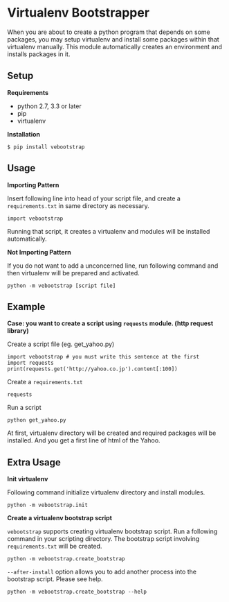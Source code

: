 Virtualenv Bootstrapper
========================

When you are about to create a python program that depends on some packages, you may setup virtualenv and install some packages within that virtualenv manually. This module automatically creates an environment and installs packages in it.

Setup
-------------

**Requirements**

* python 2.7, 3.3 or later
* pip
* virtualenv

**Installation**

    $ pip install vebootstrap

Usage
--------------

**Importing Pattern**

Insert following line into head of your script file, and create a `requirements.txt` in same directory as necessary.

    import vebootstrap

Running that script, it creates a virtualenv and modules will be installed automatically.

**Not Importing Pattern**

If you do not want to add a unconcerned line, run following command and then virtualenv will be prepared and activated.

    python -m vebootstrap [script file]

Example
--------------

**Case: you want to create a script using `requests` module. (http request library)**

Create a script file (eg. get\_yahoo.py)

    import vebootstrap # you must write this sentence at the first
    import requests
    print(requests.get('http://yahoo.co.jp').content[:100])

Create a `requirements.txt`

    requests

Run a script

    python get_yahoo.py

At first, virtualenv directory will be created and required packages will be installed.
And you get a first line of html of the Yahoo.

Extra Usage
--------------

**Init virtualenv**

Following command initialize virtualenv directory and install modules.

    python -m vebootstrap.init

**Create a virtualenv bootstrap script**

`vebootstrap` supports creating virtualenv bootstrap script. Run a following command in your scripting directory. The bootstrap script involving `requirements.txt` will be created.

    python -m vebootstrap.create_bootstrap

`--after-install` option allows you to add another process into the bootstrap script. Please see help.

    python -m vebootstrap.create_bootstrap --help

